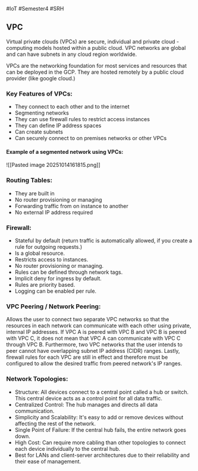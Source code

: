 #IoT #Semester4 #SRH
## VPC
Virtual private clouds (VPCs) are secure, individual and private cloud - computing models hosted within a public cloud. VPC networks are global and can have subnets in any cloud region worldwide.

VPCs are the networking foundation for most services and resources that can be deployed in the GCP. They are hosted remotely by a public cloud provider (like google cloud.)

### Key Features of VPCs:
- They connect to each other and to the internet
- Segmenting networks
- They can use firewall rules to restrict access instances
- They can define IP address spaces
- Can create subnets
- Can securely connect to on premises networks or other VPCs
#### Example of a segmented network using VPCs:
![[Pasted image 20251014161815.png]]

### Routing Tables:
- They are built in
- No router provisioning or managing 
- Forwarding traffic from on instance to another
- No external IP address required

### Firewall:
- Stateful by default (return traffic is automatically allowed, if you create a rule for outgoing requests.)
- Is a global resource.
- Restricts access to instances.
- No router provisioning or managing.
- Rules can be defined through network tags.
- Implicit deny for ingress by default.
- Rules are priority based.
- Logging can be enabled per rule.

### VPC Peering / Network Peering:
Allows the user to connect two separate VPC networks so that the resources in each network can communicate with each other using private, internal IP addresses.
If VPC A is peered with VPC B and VPC B is peered with VPC C, it does not mean that VPC A can communicate with VPC C through VPC B. Furthermore, two VPC networks that the user intends to peer cannot have overlapping subnet IP address (CIDR) ranges.
Lastly, firewall rules for each VPC are still in effect and therefore must be configured to allow the desired traffic from peered network's IP ranges.

### Network Topologies:
- Structure: All devices connect to a central point called a hub or switch. This central  device acts as a control point for all data traffic. 
- Centralized Control: The hub manages and directs all data communication. 
- Simplicity and Scalability: It's easy to add or remove devices without affecting the rest of the network.
- Single Point of Failure: If the central hub fails, the entire network goes down.
- High Cost: Can require more cabling than other topologies to connect each device individually to the central hub.
- Best for LANs and client-server architectures due to their reliability and their ease of management.

